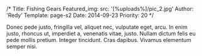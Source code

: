 /*
Title: Fishing Gears
Featured_img:
  src: '[%uploads%]/pic_2.jpg'
Author: 'Redy'
Template: page-s2
Date: 2014-09-23
Priority: 20
*/
<p>Donec pede justo, fringilla vel, aliquet nec, vulputate eget, arcu. In enim justo, rhoncus ut, imperdiet a, venenatis vitae, justo. Nullam dictum felis eu pede mollis pretium. Integer tincidunt. Cras dapibus. Vivamus elementum semper nisi.</p>